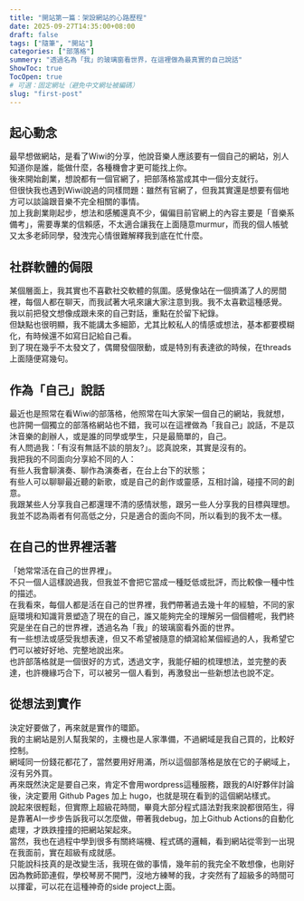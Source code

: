```yaml
---
title: "開站第一篇：架設網站的心路歷程"
date: 2025-09-27T14:35:00+08:00
draft: false
tags: ["隨筆", "開站"]
categories: ["部落格"]
summery: "透過名為「我」的玻璃窗看世界，在這裡做為最真實的自己說話"
ShowToc: true
TocOpen: true
# 可選：固定網址（避免中文網址被編碼）
slug: "first-post"
---
```

## 起心動念
最早想做網站，是看了Wiwi的分享，他說音樂人應該要有一個自己的網站，別人知道你是誰，能做什麼，各種機會才更可能找上你。  
後來開始創業，想說都有一個官網了，把部落格當成其中一個分支就行。  
但很快我也遇到Wiwi說過的同樣問題：雖然有官網了，但我其實還是想要有個地方可以談論跟音樂不完全相關的事情。  
加上我創業剛起步，想法和感觸還真不少，偏偏目前官網上的內容主要是「音樂系備考」，需要專業的信賴感，不太適合讓我在上面隨意murmur，而我的個人帳號又太多老師同學，發洩完心情很難解釋我到底在忙什麼。 

## 社群軟體的侷限
某個層面上，我其實也不喜歡社交軟體的氛圍。感覺像站在一個擠滿了人的房間裡，每個人都在聊天，而我試著大吼來讓大家注意到我。我不太喜歡這種感覺。  
我以前把發文想像成跟未來的自己對話，重點在於留下紀錄。  
但缺點也很明顯，我不能講太多細節，尤其比較私人的情感或想法，基本都要模糊化，有時候還不如寫日記給自己看。  
到了現在幾乎不太發文了，偶爾發個限動，或是特別有表達欲的時候，在threads上面隨便寫幾句。  

## 作為「自己」說話
最近也是照常在看Wiwi的部落格，他照常在叫大家架一個自己的網站，我就想，也許開一個獨立的部落格網站也不錯，我可以在這裡做為「我自己」說話，不是苡沐音樂的創辦人，或是誰的同學或學生，只是最簡單的，自己。  
有人問過我：「有沒有無話不談的朋友?」。認真說來，其實是沒有的。  
我把我的不同面向分享給不同的人：  
有些人我會聊演奏、聊作為演奏者，在台上台下的狀態；  
有些人可以聊聊最近聽的新歌，或是自己的創作或靈感，互相討論，碰撞不同的創意。  
我跟某些人分享我自己都還理不清的感情狀態，跟另一些人分享我的目標與理想。  
我並不認為兩者有何高低之分，只是適合的面向不同，所以看到的我不太一樣。  

## 在自己的世界裡活著
「她常常活在自己的世界裡」。  
不只一個人這樣說過我，但我並不會把它當成一種貶低或批評，而比較像一種中性的描述。  
在我看來，每個人都是活在自己的世界裡，我們帶著過去幾十年的經驗，不同的家庭環境和知識背景塑造了現在的自己，誰又能夠完全的理解另一個個體呢，我們終究是坐在自己的世界裡，透過名為「我」的玻璃窗看外面的世界。  
有一些想法或感受我想表達，但又不希望被隨意的傾瀉給某個經過的人，我希望它們可以被好好地、完整地說出來。  
也許部落格就是一個很好的方式，透過文字，我能仔細的梳理想法，並完整的表達，也許機緣巧合下，可以被另一個人看到，再激發出一些新想法也說不定。  

## 從想法到實作
決定好要做了，再來就是實作的環節。  
我的主網站是別人幫我架的，主機也是人家準備，不過網域是我自己買的，比較好控制。  
網域同一份錢花都花了，當然要用好用滿，所以這個部落格是放在它的子網域上，沒有另外買。  
再來既然決定是要自己來，肯定不會用wordpress這種服務，跟我的AI好夥伴討論後，決定要用 Github Pages 加上 hugo，也就是現在看到的這個網站樣式。  
說起來很輕鬆，但實際上超級花時間，畢竟大部分程式語法對我來說都很陌生，得是靠著AI一步步告訴我可以怎麼做，帶著我debug，加上Github Actions的自動化處理，才跌跌撞撞的把網站架起來。  
當然，我也在過程中學到很多有關終端機、程式碼的邏輯，看到網站從零到一出現在我面前，實在超級有成就感。  
只能說科技真的是改變生活，我現在做的事情，幾年前的我完全不敢想像，也剛好因為教師節連假，學校琴房不開門，沒地方練琴的我，才突然有了超級多的時間可以揮霍，可以花在這種神奇的side project上面。  
